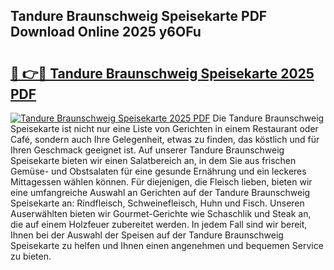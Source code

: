 ## Tandure Braunschweig Speisekarte PDF Download Online 2025 y6OFu

# <h2><a href="http://gccc1t1.nevu.top/?p=Tandure+Braunschweig+Speisekarte">🔗 👉🔴 Tandure Braunschweig Speisekarte 2025 PDF</a></h2>

[![Tandure Braunschweig Speisekarte 2025 PDF](https://i.imgur.com/dBaPXMq.png)](http://gccc1t1.nevu.top/?p=Tandure+Braunschweig+Speisekarte)
Die Tandure Braunschweig Speisekarte ist nicht nur eine Liste von Gerichten in einem Restaurant oder Café, sondern auch Ihre Gelegenheit, etwas zu finden, das köstlich und für Ihren Geschmack geeignet ist. Auf unserer Tandure Braunschweig Speisekarte bieten wir einen Salatbereich an, in dem Sie aus frischen Gemüse- und Obstsalaten für eine gesunde Ernährung und ein leckeres Mittagessen wählen können. Für diejenigen, die Fleisch lieben, bieten wir eine umfangreiche Auswahl an Gerichten auf der Tandure Braunschweig Speisekarte an: Rindfleisch, Schweinefleisch, Huhn und Fisch. Unseren Auserwählten bieten wir Gourmet-Gerichte wie Schaschlik und Steak an, die auf einem Holzfeuer zubereitet werden. In jedem Fall sind wir bereit, Ihnen bei der Auswahl der Speisen auf der Tandure Braunschweig Speisekarte zu helfen und Ihnen einen angenehmen und bequemen Service zu bieten.
